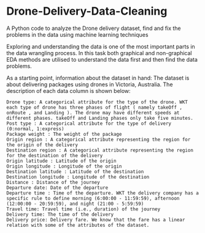 # Drone-Delivery-Data-Cleaning
A Python code to analyze the Drone delivery dataset, find and fix the problems in the data using machine learning techniques 

Exploring and understanding the data is one of the most important parts in the data wrangling process. In this task both graphical and non-graphical EDA methods are utilised to understand the data first and then find the data problems.

As a starting point, information about the dataset in hand: The dataset is about delivering packages using drones in Victoria, Australia. The description of each data column is shown below:

    Drone type: A categorical attribute for the type of the drone. WKT each type of drone has three phases of flight ( namely takeOff , onRoute , and Landing ). The drone may have different speeds at different phases. takeOff and Landing phases only take five minutes.
    Post type : A categorical attribute for the type of delivery (0:normal, 1:express)
    Package weight : The weight of the package
    Origin region : A categorical attribute representing the region for the origin of the delivery
    Destination region : A categorical attribute representing the region for the destination of the delivery
    Origin latitude : Latitude of the origin
    Origin longitude : Longitude of the origin
    Destination latitude : Latitude of the destination
    Destination longitude : Longitude of the destination
    Distance : Distance of the journey
    Departure date: Date of the departure
    Departure time : Time of the departure. WKT the delivery company has a specific rule to define morning (6:00:00 - 11:59:59), afternoon (12:00:00 - 20:59:59), and night (21:00 - 5:59:59)
    Travel time: Travel time (i.e., duration) of the journey
    Delivery time: The time of the delivery
    Delivery price: Delivery fare. We know that the fare has a linear relation with some of the attributes of the dataset.

